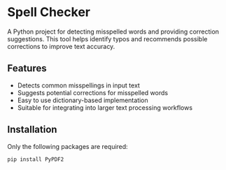 # Spell Checker

A Python project for detecting misspelled words and providing correction suggestions. This tool helps identify typos and recommends possible corrections to improve text accuracy.

## Features

- Detects common misspellings in input text
- Suggests potential corrections for misspelled words
- Easy to use dictionary-based implementation
- Suitable for integrating into larger text processing workflows

## Installation

Only the following packages are required:
```bash
pip install PyPDF2
```
